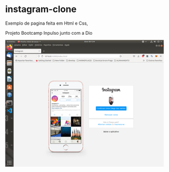 # instagram-clone

Exemplo de pagina feita em Html e Css,

Projeto Bootcamp Inpulso junto com a Dio



![alt](https://raw.githubusercontent.com/diegobda/instagram-clone/master/Screenshot%20from%202022-08-14%2000-12-09.png)

